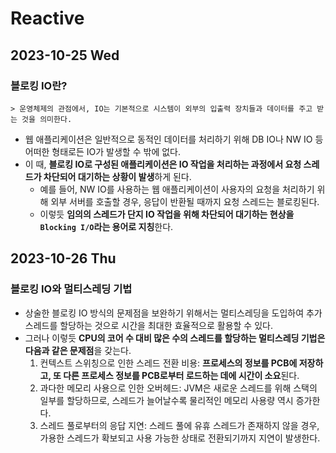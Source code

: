 # Reactive
## 2023-10-25 Wed
### 블로킹 IO란?
```
> 운영체제의 관점에서, IO는 기본적으로 시스템이 외부의 입출력 장치들과 데이터를 주고 받는 것을 의미한다.
```
* 웹 애플리케이션은 일반적으로 동적인 데이터를 처리하기 위해 DB IO나 NW IO 등 어떠한 형태로든 IO가 발생할 수 밖에 없다.
* 이 때, **블로킹 IO로 구성된 애플리케이션은 IO 작업을 처리하는 과정에서 요청 스레드가 차단되어 대기하는 상황이 발생**하게 된다.
    * 예를 들어, NW IO를 사용하는 웹 애플리케이션이 사용자의 요청을 처리하기 위해 외부 서버를 호출할 경우, 응답이 반환될 때까지 요청 스레드는 블로킹된다.
    * 이렇듯 **임의의 스레드가 단지 IO 작업을 위해 차단되어 대기하는 현상을 `Blocking I/O`라는 용어로 지칭**한다.

## 2023-10-26 Thu
### 블로킹 IO와 멀티스레딩 기법
* 상술한 블로킹 IO 방식의 문제점을 보완하기 위해서는 멀티스레딩을 도입하여 추가 스레드를 할당하는 것으로 시간을 최대한 효율적으로 활용할 수 있다.
* 그러나 이렇듯 **CPU의 코어 수 대비 많은 수의 스레드를 할당하는 멀티스레딩 기법은 다음과 같은 문제점**을 갖는다.
  1. 컨텍스트 스위칭으로 인한 스레드 전환 비용: **프로세스의 정보를 PCB에 저장하고, 또 다른 프로세스 정보를 PCB로부터 로드하는 데에 시간이 소요**된다.
  2. 과다한 메모리 사용으로 인한 오버헤드: JVM은 새로운 스레드를 위해 스택의 일부를 할당하므로, 스레드가 늘어날수록 물리적인 메모리 사용량 역시 증가한다.
  3. 스레드 풀로부터의 응답 지연: 스레드 풀에 유휴 스레드가 존재하지 않을 경우, 가용한 스레드가 확보되고 사용 가능한 상태로 전환되기까지 지연이 발생한다.